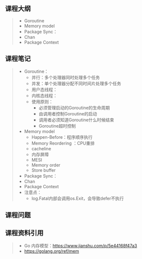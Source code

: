 ## 课程大纲

> - Goroutine
> - Memory model
> - Package Sync：
> - Chan
> - Package Context



## 课程笔记

> - Goroutine：
>   - 并行：多个处理器同时处理多个任务
>   - 并发：单个处理器分配不同时间片处理多个任务
>   - 用户态线程：
>   - 内核态线程：
>   - 使用原则：
>     - 必须管理启动的Goroutine的生命周期
>     - 由调用者控制Goroutine的启动
>     - 调用者必须知道Goroutine什么时候结束
>     - Goroutine超时控制
> - Memory model
>   - Happen-Before：程序顺序执行
>   - Memory Reordering ：CPU重排
>   - cacheline
>   - 内存屏障
>   - MESI
>   - Memory order
>   - Store buffer
> - Package Sync：
> - Chan
> - Package Context
> - 注意点：
>   - log.Fatal内部会调用os.Exit，会导致defer不执行



## 课程问题



## 课程资料引用

> - Go 内存模型：https://www.jianshu.com/p/5e44168f47a3
> - https://golang.org/ref/mem